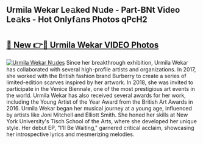 ## Urmila Wekar Le𝚊ked N𝚞de - Part-BNt Video Le𝚊ks - Hot Onlyf𝚊ns Photos qPcH2

# <h2><a href="http://ab71302.deff.icu/?id=Urmila+Wekar">🔗 New 👉🔴 Urmila Wekar VIDEO Photos</a></h2>

[![Urmila Wekar N𝚞des](https://i.imgur.com/rIISA9y.gif)](http://ab71302.deff.icu/?id=Urmila+Wekar)
Since her breakthrough exhibition, Urmila Wekar has collaborated with several high-profile artists and organizations. In 2017, she worked with the British fashion brand Burberry to create a series of limited-edition scarves inspired by her artwork. In 2018, she was invited to participate in the Venice Biennale, one of the most prestigious art events in the world. Urmila Wekar has also received several awards for her work, including the Young Artist of the Year Award from the British Art Awards in 2016. Urmila Wekar began her musical journey at a young age, influenced by artists like Joni Mitchell and Elliott Smith. She honed her skills at New York University's Tisch School of the Arts, where she developed her unique style. Her debut EP, "I'll Be Waiting," garnered critical acclaim, showcasing her introspective lyrics and mesmerizing melodies.
